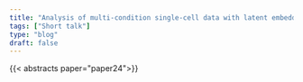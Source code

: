 ```yaml
---
title: "Analysis of multi-condition single-cell data with latent embedding multivariate regression"
tags: ["Short talk"]
type: "blog"
draft: false
---
```


{{< abstracts paper="paper24">}}


